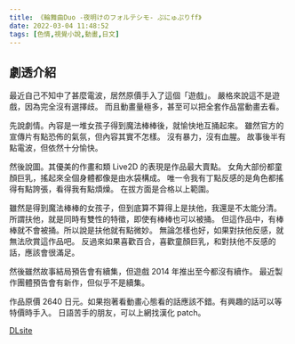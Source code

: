 ```yaml
---
title: 《輪舞曲Duo -夜明けのフォルテシモ- ぷにゅぷりff》
date: 2022-03-04 11:48:52
tags: [色情,視覺小說,動畫,日文]
---
```

## 劇透介紹

最近自己不知中了甚麼電波，居然原價手入了這個「遊戲」。
嚴格來說這不是遊戲，因為完全沒有選擇歧。
而且動畫量極多，甚至可以把全套作品當動畫去看。

先說劇情。內容是一堆女孩子得到魔法棒棒後，就愉快地互捅起來。
雖然官方的宣傳片有點恐佈的氣氛，但內容其實不怎樣。
沒有暴力，沒有血腥。
故事後半有點電波，但依然十分愉快。

然後說圖。其優美的作畫和類 Live2D 的表現是作品最大賣點。
女角大部份都童顏巨乳，搖起來全個身體都像是由水袋構成。
唯一令我有丁點反感的是角色都搖得有點誇張，看得我有點煩燥。
在拔方面是合格以上範圍。

雖然是得到魔法棒棒的女孩子，但到底算不算得上是扶他，我還是不太能分清。
所謂扶他，就是同時有雙性的特徵，即使有棒棒也可以被捅。
但這作品中，有棒棒就不會被捅。所以說是扶他就有點微妙。
無論怎樣也好，如果對扶他反感，就無法欣賞這作品吧。
反過來如果喜歡百合，喜歡童顏巨乳，和對扶他不反感的話，應該會很滿足。

然後雖然故事結局預告會有續集，但遊戲 2014 年推出至今都沒有續作。
最近製作團體預告會有新作，但似乎不是續集。

作品原價 2640 日元。如果抱著看動畫心態看的話應該不錯。有興趣的話可以等特價時手入。
日語苦手的朋友，可以上網找漢化 patch。

[DLsite](https://www.dlsite.com/maniax/work/=/product_id/RJ143025.html)
